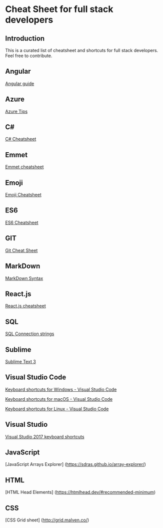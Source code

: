 # Cheat Sheet for full stack developers

## Introduction
This is a curated list of cheatsheet and shortcuts for full stack developers. Feel free to contribute.

## Angular
[Angular guide](https://angular.io/guide/cheatsheet)

## Azure

[Azure Tips](https://microsoft.github.io/AzureTipsAndTricks/)

## C#
[C# Cheatsheet](https://www.thecodingguys.net/resources/cs-cheat-sheet.pdf)

## Emmet
[Emmet cheatsheet](https://docs.emmet.io/cheat-sheet/)

## Emoji
[Emoji Cheatsheet](https://www.webfx.com/tools/emoji-cheat-sheet/)

## ES6
[ES6 Cheatsheet](https://github.com/DrkSephy/es6-cheatsheet)

## GIT
[Git Cheat Sheet](https://education.github.com/git-cheat-sheet-education.pdf)

## MarkDown
[MarkDown Syntax](https://guides.github.com/pdfs/markdown-cheatsheet-online.pdf)

## React.js
[React.js cheatsheet](https://devhints.io/react)

## SQL
[SQL Connection strings](https://github.com/NetSPI/PowerUpSQL/wiki/SQL-Server-Connection-String-Cheat-Sheet)

## Sublime
[Sublime Text 3](https://www.shortcutfoo.com/app/dojos/sublime-text-3-win/cheatsheet)


## Visual Studio Code
[Keyboard shortcuts for Windows - Visual Studio Code](https://code.visualstudio.com/shortcuts/keyboard-shortcuts-windows.pdf)

[Keyboard shortcuts for macOS - Visual Studio Code](https://code.visualstudio.com/shortcuts/keyboard-shortcuts-macos.pdf)

[Keyboard shortcuts for Linux - Visual Studio Code](https://code.visualstudio.com/shortcuts/keyboard-shortcuts-linux.pdf)


## Visual Studio
[Visual Studio 2017 keyboard shortcuts](http://visualstudioshortcuts.com/2017/)

## JavaScript
[JavaScript Arrays Explorer]
(https://sdras.github.io/array-explorer/)

## HTML
[HTML Head Elements]
(https://htmlhead.dev/#recommended-minimum)

## CSS
[CSS Grid sheet]
(http://grid.malven.co/)

